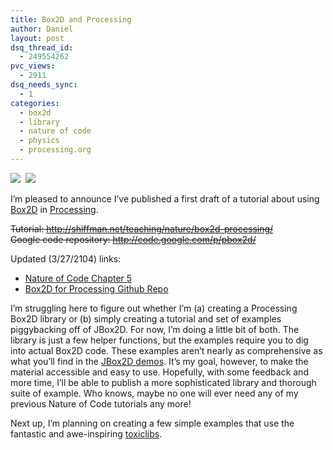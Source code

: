 ```yaml
---
title: Box2D and Processing
author: Daniel
layout: post
dsq_thread_id:
  - 249554262
pvc_views:
  - 2911
dsq_needs_sync:
  - 1
categories:
  - box2d
  - library
  - nature of code
  - physics
  - processing.org
---
```

<p><img src="http://shiffman.net/itp/classes/nature/box2d_2010/boxes.jpg"/>&nbsp; <img src="http://shiffman.net/itp/classes/nature/box2d_2010/blob.jpg"/></p>
<p>I&#8217;m pleased to announce I&#8217;ve published a first draft of a tutorial about using <a href="http://www.box2d.org/">Box2D</a> in <a href="http://www.processing.org">Processing</a>. </p>

<strike><p>Tutorial: <a href="http://shiffman.net/teaching/nature/box2d-processing/">http://shiffman.net/teaching/nature/box2d-processing/</a><br />
Google code repository: <a href="http://code.google.com/p/pbox2d/">http://code.google.com/p/pbox2d/</a></p></strike>

<p>
	Updated (3/27/2104) links:
	<ul>
		<li><a href="http://natureofcode.com/book/chapter-5-physics-libraries/">Nature of Code Chapter 5</a></li>
		<li><a href="https://github.com/shiffman/Box2D-for-Processing">Box2D for Processing Github Repo</a></li>
	</ul>
</p>

<p>I&#8217;m struggling here to figure out whether I&#8217;m (a) creating a Processing Box2D library or (b) simply creating a tutorial and set of examples piggybacking off of JBox2D.  For now, I&#8217;m doing a little bit of both.  The library is just a few helper functions, but the examples require you to dig into actual Box2D code.  These examples aren&#8217;t nearly as comprehensive as what you&#8217;ll find in the <a href="http://jbox2d.org">JBox2D demos</a>.  It&#8217;s my goal, however, to make the material accessible and easy to use.  Hopefully, with some feedback and more time, I&#8217;ll be able to publish a more sophisticated library and thorough suite of example.  Who knows, maybe no one will ever need any of my previous Nature of Code tutorials any more!</p>
<p>Next up, I&#8217;m planning on creating a few simple examples that use the fantastic and awe-inspiring <a href="http://toxiclibs.org/">toxiclibs</a>.</p>
